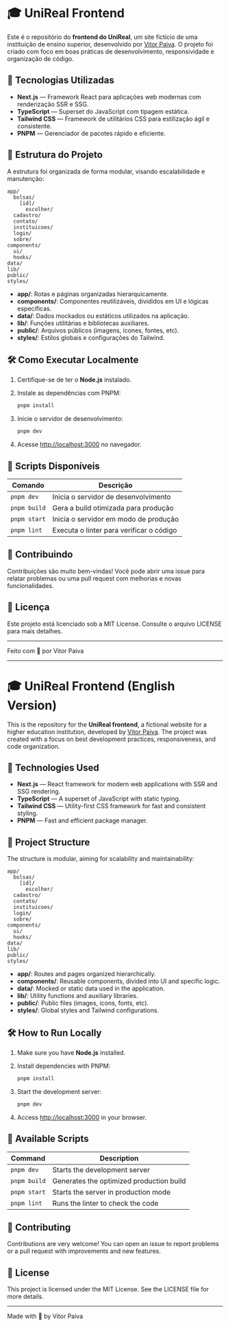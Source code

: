 # 🎓 UniReal Frontend

Este é o repositório do **frontend do UniReal**, um site fictício de uma instituição de ensino superior, desenvolvido por [Vitor Paiva](https://github.com/vitorpaiv4). O projeto foi criado com foco em boas práticas de desenvolvimento, responsividade e organização de código.

## 🚀 Tecnologias Utilizadas

- **Next.js** — Framework React para aplicações web modernas com renderização SSR e SSG.
- **TypeScript** — Superset do JavaScript com tipagem estática.
- **Tailwind CSS** — Framework de utilitários CSS para estilização ágil e consistente.
- **PNPM** — Gerenciador de pacotes rápido e eficiente.

## 📁 Estrutura do Projeto

A estrutura foi organizada de forma modular, visando escalabilidade e manutenção:

```
app/
  bolsas/
    [id]/
      escolher/
  cadastro/
  contato/
  instituicoes/
  login/
  sobre/
components/
  ui/
  hooks/
data/
lib/
public/
styles/
```

- **app/**: Rotas e páginas organizadas hierarquicamente.
- **components/**: Componentes reutilizáveis, divididos em UI e lógicas específicas.
- **data/**: Dados mockados ou estáticos utilizados na aplicação.
- **lib/**: Funções utilitárias e bibliotecas auxiliares.
- **public/**: Arquivos públicos (imagens, ícones, fontes, etc).
- **styles/**: Estilos globais e configurações do Tailwind.

## 🛠️ Como Executar Localmente

1. Certifique-se de ter o **Node.js** instalado.
2. Instale as dependências com PNPM:

   ```bash
   pnpm install
   ```

3. Inicie o servidor de desenvolvimento:

   ```bash
   pnpm dev
   ```

4. Acesse [http://localhost:3000](http://localhost:3000) no navegador.

## 📜 Scripts Disponíveis

| Comando       | Descrição                                |
|---------------|------------------------------------------|
| `pnpm dev`    | Inicia o servidor de desenvolvimento     |
| `pnpm build`  | Gera a build otimizada para produção     |
| `pnpm start`  | Inicia o servidor em modo de produção    |
| `pnpm lint`   | Executa o linter para verificar o código |

## 🤝 Contribuindo

Contribuições são muito bem-vindas!
Você pode abrir uma issue para relatar problemas ou uma pull request com melhorias e novas funcionalidades.

## 📄 Licença

Este projeto está licenciado sob a MIT License.
Consulte o arquivo LICENSE para mais detalhes.

---

Feito com 💙 por Vitor Paiva

---

# 🎓 UniReal Frontend (English Version)

This is the repository for the **UniReal frontend**, a fictional website for a higher education institution, developed by [Vitor Paiva](https://github.com/vitorpaiv4). The project was created with a focus on best development practices, responsiveness, and code organization.

## 🚀 Technologies Used

- **Next.js** — React framework for modern web applications with SSR and SSG rendering.
- **TypeScript** — A superset of JavaScript with static typing.
- **Tailwind CSS** — Utility-first CSS framework for fast and consistent styling.
- **PNPM** — Fast and efficient package manager.

## 📁 Project Structure

The structure is modular, aiming for scalability and maintainability:

```
app/
  bolsas/
    [id]/
      escolher/
  cadastro/
  contato/
  instituicoes/
  login/
  sobre/
components/
  ui/
  hooks/
data/
lib/
public/
styles/
```

- **app/**: Routes and pages organized hierarchically.
- **components/**: Reusable components, divided into UI and specific logic.
- **data/**: Mocked or static data used in the application.
- **lib/**: Utility functions and auxiliary libraries.
- **public/**: Public files (images, icons, fonts, etc).
- **styles/**: Global styles and Tailwind configurations.

## 🛠️ How to Run Locally

1. Make sure you have **Node.js** installed.
2. Install dependencies with PNPM:

   ```bash
   pnpm install
   ```

3. Start the development server:

   ```bash
   pnpm dev
   ```

4. Access [http://localhost:3000](http://localhost:3000) in your browser.

## 📜 Available Scripts

| Command       | Description                                |
|---------------|------------------------------------------|
| `pnpm dev`    | Starts the development server             |
| `pnpm build`  | Generates the optimized production build  |
| `pnpm start`  | Starts the server in production mode      |
| `pnpm lint`   | Runs the linter to check the code         |

## 🤝 Contributing

Contributions are very welcome!
You can open an issue to report problems or a pull request with improvements and new features.

## 📄 License

This project is licensed under the MIT License.
See the LICENSE file for more details.

---

Made with 💙 by Vitor Paiva
